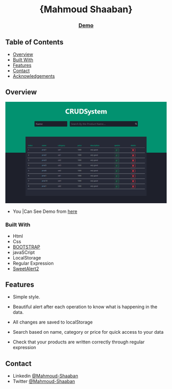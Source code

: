 <!-- Please update value in the {}  -->

<h1 align="center">{Mahmoud Shaaban}</h1>

<div align="center">
  <h3>
    <a href="https://mahmoudzin.github.io/CRUDS/">
      Demo
    </a>
  </h3>
</div>

<!-- TABLE OF CONTENTS -->

## Table of Contents
 
- [Overview](#overview)
- [Built With](#built-with)
- [Features](#features)
- [Contact](#contact)
- [Acknowledgements](#acknowledgements)

<!-- OVERVIEW -->

## Overview

![screenshot](https://github.com/mahmoudzin/CRUDS/blob/main/main.png)

- You |Can See Demo from [here]("https://mahmoudzin.github.io/CRUDS/)


### Built With

<!-- This section should list any major frameworks that you built your project using. Here are a few examples.-->

- Html 
- Css 
- [BOOTSTRAP](https://getbootstrap.com/docs/5.1/getting-started/introduction/)
- javaSCript
- LocalStorage
- Regular Expression
- [SweetAlert2](https://sweetalert2.github.io/)

## Features

<!-- List the features of your application or follow the template. Don't share the figma file here :) -->
- Simple style.

- Beautiful alert after each operation to know what is happening in the data.

- All changes are saved to localStorage

- Search based on name, category or price for quick access to your data

- Check that your products are written correctly through regular expression

## Contact

- Linkedin [@Mahmoud-Shaaban](https://www.linkedin.com/in/mahmoud-shaaban-5192b720a/)
- Twitter [@Mahmoud-Shaaban](https://twitter.com/Mahmoud60241382)
